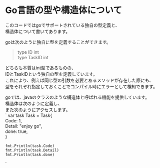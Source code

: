Go言語の型や構造体について
=====

このコードではgoでサポートされている独自の型定義と、  
構造体について書いてあります。
  
goは次のように独自に型を定義することができます。  
>type ID int  
>type TaskID int  

どちらも本質はint型であるものの、  
IDとTaskIDという独自の型を定義しています。  
これにより、例えば同じ型の引数を必要とあるメソッドが存在した際にも、  
型をそれぞれ指定しておくことでコンパイル時にエラーとして検知できます。  

goでは、javaのクラスのような構造体と呼ばれる機能を提供しています。  
構造体は次のように定義し、  
また次のようにアクセスします。  
`
    var task Task = Task{  
        Code:   1,  
        Detail: "enjoy go",  
        done:   true,  
    }  
  
    fmt.Println(task.Code)  
    fmt.Println(task.Detail)  
    fmt.Println(task.done)  
`
